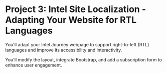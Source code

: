 # Project 3: Intel Site Localization - Adapting Your Website for RTL Languages
You'll adapt your Intel Journey webpage to support right-to-left (RTL) languages and improve its accessibility and interactivity. 

You'll modify the layout, integrate Bootstrap, and add a subscription form to enhance user engagement.
